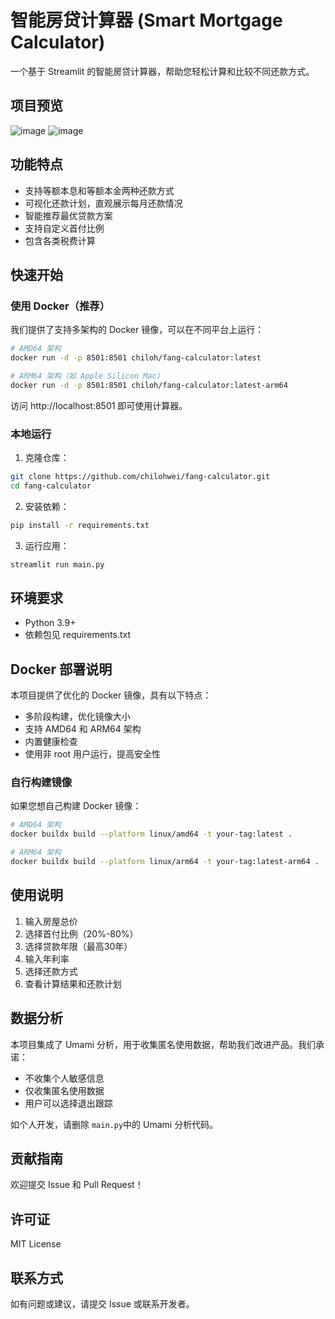 # 智能房贷计算器 (Smart Mortgage Calculator)

一个基于 Streamlit 的智能房贷计算器，帮助您轻松计算和比较不同还款方式。

## 项目预览
![image](https://github.com/user-attachments/assets/c7ff2409-1e98-48bb-97ef-1027bebefb62)
![image](https://github.com/user-attachments/assets/2eed82db-5210-4862-98fd-2091506011b3)

## 功能特点

- 支持等额本息和等额本金两种还款方式
- 可视化还款计划，直观展示每月还款情况
- 智能推荐最优贷款方案
- 支持自定义首付比例
- 包含各类税费计算

## 快速开始

### 使用 Docker（推荐）

我们提供了支持多架构的 Docker 镜像，可以在不同平台上运行：

```bash
# AMD64 架构
docker run -d -p 8501:8501 chiloh/fang-calculator:latest

# ARM64 架构（如 Apple Silicon Mac）
docker run -d -p 8501:8501 chiloh/fang-calculator:latest-arm64
```

访问 http://localhost:8501 即可使用计算器。

### 本地运行

1. 克隆仓库：
```bash
git clone https://github.com/chilohwei/fang-calculator.git
cd fang-calculator
```

2. 安装依赖：
```bash
pip install -r requirements.txt
```

3. 运行应用：
```bash
streamlit run main.py
```

## 环境要求

- Python 3.9+
- 依赖包见 requirements.txt

## Docker 部署说明

本项目提供了优化的 Docker 镜像，具有以下特点：

- 多阶段构建，优化镜像大小
- 支持 AMD64 和 ARM64 架构
- 内置健康检查
- 使用非 root 用户运行，提高安全性

### 自行构建镜像

如果您想自己构建 Docker 镜像：

```bash
# AMD64 架构
docker buildx build --platform linux/amd64 -t your-tag:latest .

# ARM64 架构
docker buildx build --platform linux/arm64 -t your-tag:latest-arm64 .
```

## 使用说明

1. 输入房屋总价
2. 选择首付比例（20%-80%）
3. 选择贷款年限（最高30年）
4. 输入年利率
5. 选择还款方式
6. 查看计算结果和还款计划

## 数据分析

本项目集成了 Umami 分析，用于收集匿名使用数据，帮助我们改进产品。我们承诺：
- 不收集个人敏感信息
- 仅收集匿名使用数据
- 用户可以选择退出跟踪

如个人开发，请删除 `main.py`中的 Umami 分析代码。

## 贡献指南

欢迎提交 Issue 和 Pull Request！

## 许可证

MIT License

## 联系方式

如有问题或建议，请提交 Issue 或联系开发者。
